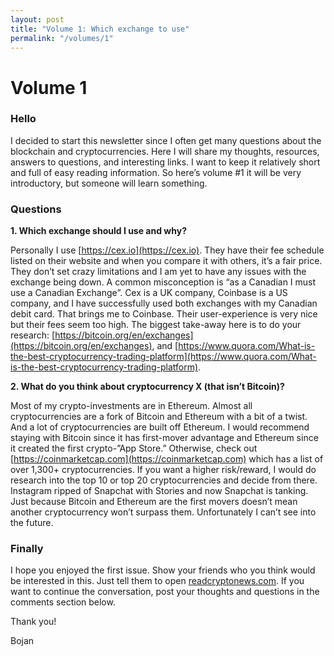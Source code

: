 ```yaml
---
layout: post
title: "Volume 1: Which exchange to use"
permalink: "/volumes/1"
---
```

# Volume 1

### Hello
I decided to start this newsletter since I often get many questions about the blockchain and cryptocurrencies. Here I will share my thoughts, resources, answers to questions, and interesting links. I want to keep it relatively short and full of easy reading information. So here’s volume #1 it will be very introductory, but someone will learn something.

### Questions
**1. Which exchange should I use and why?**

Personally I use [https://cex.io](https://cex.io). They have their fee schedule listed on their website and when you compare it with others, it’s a fair price. They don’t set crazy limitations and I am yet to have any issues with the exchange being down. A common misconception is “as a Canadian I must use a Canadian Exchange”. Cex is a UK company, Coinbase is a US company, and I have successfully used both exchanges with my Canadian debit card. That brings me to Coinbase. Their user-experience is very nice but their fees seem too high. The biggest take-away here is to do your research: [https://bitcoin.org/en/exchanges](https://bitcoin.org/en/exchanges), and [https://www.quora.com/What-is-the-best-cryptocurrency-trading-platform](https://www.quora.com/What-is-the-best-cryptocurrency-trading-platform).

**2. What do you think about cryptocurrency X (that isn’t Bitcoin)?**

Most of my crypto-investments are in Ethereum. Almost all cryptocurrencies are a fork of Bitcoin and Ethereum with a bit of a twist. And a lot of cryptocurrencies are built off Ethereum. I would recommend staying with Bitcoin since it has first-mover advantage and Ethereum since it created the first crypto-”App Store.” Otherwise, check out [https://coinmarketcap.com](https://coinmarketcap.com) which has a list of over 1,300+ cryptocurrencies. If you want a higher risk/reward, I would do research into the top 10 or top 20 cryptocurrencies and decide from there. Instagram ripped of Snapchat with Stories and now Snapchat is tanking. Just because Bitcoin and Ethereum are the first movers doesn’t mean another cryptocurrency won’t surpass them. Unfortunately I can’t see into the future.

### Finally
I hope you enjoyed the first issue. Show your friends who you think would be interested in this. Just tell them to open [readcryptonews.com](https://readcryptonews.com). If you want to continue the conversation, post your thoughts and questions in the comments section below.

Thank you!

Bojan
